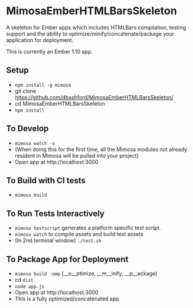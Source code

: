 MimosaEmberHTMLBarsSkeleton
===================

A skeleton for Ember apps which includes HTMLBars compilation, testing support and the ability to optimize/minify/concatenate/package your application for deployment.

This is currently an Ember 1.10 app.

## Setup
* `npm install -g mimosa`
* git clone https://github.com/dbashford/MimosaEmberHTMLBarsSkeleton/
* cd MimosaEmberHTMLBarsSkeleton
* `npm install`

## To Develop
* `mimosa watch -s`
* (When doing this for the first time, all the Mimosa modules not already resident in Mimosa will be pulled into your project)
* Open app at http://localhost:3000

## To Build with CI tests
* `mimosa build`

## To Run Tests Interactively
* `mimosa testscript` generates a platform specific test script.
* `mimosa watch` to compile assets and build test assets
* (In 2nd terminal window) `./test.sh`

## To Package App for Deployment
* `mimosa build -omp` (__o__ptimize, __m__inify, __p__ackage)
* cd `dist`
* `node app.js`
* Open app at http://localhost:3000
* This is a fully optimized/concatenated app